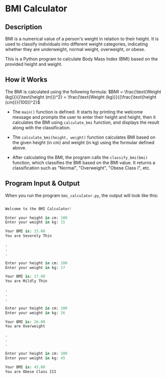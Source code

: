 # BMI Calculator

## Description

BMI is a numerical value of a person's weight in relation to their height. It is used to classify individuals into different weight categories, indicating whether they are underweight, normal weight, overweight, or obese. 

This is a Python program to calculate Body Mass Index (BMI) based on the provided height and weight.

## How it Works

The BMI is calculated using the following formula: $BMI = \frac{\text{Weight (kg)}}{(\text{height (m)})^2} = \frac{\text{Weight (kg)}}{(\frac{\text{height (cm)}}{100})^2}$

- The `main()` function is defined. It starts by printing the welcome message and prompts the user to enter their height and height, then it calculates the BMI using `calculate_bmi` function, and displays the result along with the classification.

- The `calculate_bmi(height, weight)` function calculates BMI based on the given height (in cm) and weight (in kg) using the formular defined above.

- After calculating the BMI, the program calls the `classify_bmi(bmi)` function, which classifies the BMI based on the BMI value. It returns a classification such as "Normal", "Overweight", "Obese Class I", etc.

## Program Input & Output

When you run the program `bmi_calculator.py`, the output will look like this:

```python

Welcome to the BMI Calculator!

Enter your height in cm: 100
Enter your weight in kg: 15

Your BMI is: 15.00
You are Severely Thin

.
.
.

Enter your height in cm: 100
Enter your weight in kg: 17

Your BMI is: 17.00
You are Mildly Thin

.
.
.

Enter your height in cm: 100
Enter your weight in kg: 26

Your BMI is: 26.00
You are Overweight

.
.
.

Enter your height in cm: 100
Enter your weight in kg: 45

Your BMI is: 45.00
You are Obese Class III
```
